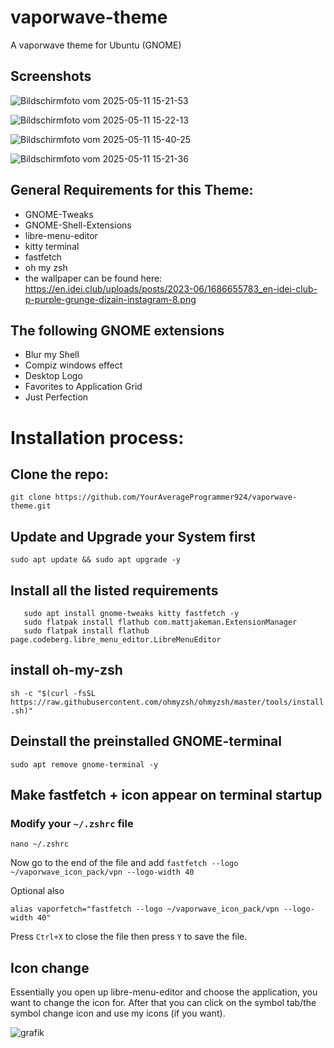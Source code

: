 # vaporwave-theme
A vaporwave theme for Ubuntu (GNOME)

## Screenshots
![Bildschirmfoto vom 2025-05-11 15-21-53](https://github.com/user-attachments/assets/bb870047-596b-4111-bdb9-28002882ac50)


![Bildschirmfoto vom 2025-05-11 15-22-13](https://github.com/user-attachments/assets/7bb3fc7e-6239-40e8-87f7-44e9da299590)


![Bildschirmfoto vom 2025-05-11 15-40-25](https://github.com/user-attachments/assets/98143a48-8333-40a0-bd6b-3fac39e09b43)



![Bildschirmfoto vom 2025-05-11 15-21-36](https://github.com/user-attachments/assets/257f6d86-9a53-4e06-8efc-f9d5e2d1605a)


## General Requirements for this Theme:


- GNOME-Tweaks
- GNOME-Shell-Extensions
- libre-menu-editor 
- kitty terminal
- fastfetch
- oh my zsh
- the wallpaper can be found here: 
  https://en.idei.club/uploads/posts/2023-06/1686655783_en-idei-club-p-purple-grunge-dizain-instagram-8.png


## The following GNOME extensions

- Blur my Shell
- Compiz windows effect
- Desktop Logo
- Favorites to Application Grid
- Just Perfection

# Installation process:


## Clone the repo:


`git clone https://github.com/YourAverageProgrammer924/vaporwave-theme.git`


## Update and Upgrade your System first


`sudo apt update && sudo apt upgrade -y`


## Install all the listed requirements


```
   sudo apt install gnome-tweaks kitty fastfetch -y
   sudo flatpak install flathub com.mattjakeman.ExtensionManager
   sudo flatpak install flathub page.codeberg.libre_menu_editor.LibreMenuEditor
```


## install oh-my-zsh


`sh -c "$(curl -fsSL https://raw.githubusercontent.com/ohmyzsh/ohmyzsh/master/tools/install.sh)"`



## Deinstall the preinstalled GNOME-terminal


`sudo apt remove gnome-terminal -y`


## Make fastfetch + icon appear on terminal startup


### Modify your `~/.zshrc` file


`nano ~/.zshrc`


Now go to the end of the file and add `fastfetch --logo ~/vaporwave_icon_pack/vpn --logo-width 40`


Optional also


`alias vaporfetch="fastfetch --logo ~/vaporwave_icon_pack/vpn --logo-width 40"`


Press `Ctrl+X` to close the file then press `Y` to save the file.


## Icon change


Essentially you open up libre-menu-editor and choose the application, you want to change the icon for.
After that you can click on the symbol tab/the symbol change icon and use my icons (if you want).


![grafik](https://github.com/user-attachments/assets/ca52820a-4291-4af9-9a62-359174b9dd69)




